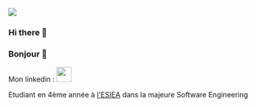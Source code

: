 ![](https://github-readme-stats.vercel.app/api?username=Hikachhu&count_private=false&show_icons=true&theme=highcontrast)
### Hi there 👋
### Bonjour 👋
<p>
Mon linkedin : <a href="https://www.linkedin.com/in/morinflorian/"><img height="30" src="https://upload.wikimedia.org/wikipedia/commons/c/ca/LinkedIn_logo_initials.png"></a>
<p>
Etudiant en 4ème année à <a href="https://www.esiea.fr/">l'ESIEA</a> dans la majeure Software Engineering
<!--
**Hikachhu/Hikachhu** is a ✨ _special_ ✨ repository because its `README.md` (this file) appears on your GitHub profile.

Here are some ideas to get you started:

- 🔭 I’m currently working on ...
- 🌱 I’m currently learning ...
- 👯 I’m looking to collaborate on ...
- 🤔 I’m looking for help with ...
- 💬 Ask me about ...
- 📫 How to reach me: ...
- 😄 Pronouns: ...
- ⚡ Fun fact: ...
-->
